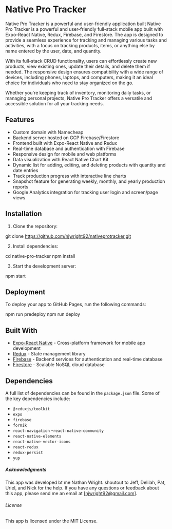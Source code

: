 # Native Pro Tracker

Native Pro Tracker is a powerful and user-friendly application built Native Pro Tracker is a powerful and user-friendly full-stack mobile app built with Expo-React Native, Redux, Firebase, and Firestore. The app is designed to provide a seamless experience for tracking and managing various tasks and activities, with a focus on tracking products, items, or anything else by name entered by the user, date, and quantity.

With its full-stack CRUD functionality, users can effortlessly create new products, view existing ones, update their details, and delete them if needed. The responsive design ensures compatibility with a wide range of devices, including phones, laptops, and computers, making it an ideal choice for individuals who need to stay organized on the go.

Whether you're keeping track of inventory, monitoring daily tasks, or managing personal projects, Native Pro Tracker offers a versatile and accessible solution for all your tracking needs.


## Features

- Custom domain with Namecheap
- Backend server hosted on GCP Firebase/Firestore
- Frontend built with Expo-React Native and Redux
- Real-time database and authentication with Firebase
- Responsive design for mobile and web platforms
- Data visualization with React Native Chart Kit
- Dynamic list for adding, editing, and deleting products with quantity and date entries
- Track production progress with interactive line charts
- Snapshot feature for generating weekly, monthly, and yearly production reports
- Google Analytics integration for tracking user login and screen/page views


## Installation

1. Clone the repository:

git clone https://github.com/njwright92/nativeprotracker.git

2. Install dependencies:

cd native-pro-tracker
npm install

3. Start the development server:

npm start

## Deployment

To deploy your app to GitHub Pages, run the following commands:

npm run predeploy
npm run deploy


## Built With

- [Expo-React Native](https://expo.dev/) - Cross-platform framework for mobile app development
- [Redux](https://redux.js.org/) - State management library
- [Firebase](https://firebase.google.com/) - Backend services for authentication and real-time database
- [Firestore](https://firebase.google.com/products/firestore) - Scalable NoSQL cloud database


## Dependencies

A full list of dependencies can be found in the `package.json` file. Some of the key dependencies include:

- `@reduxjs/toolkit`
- `expo`
- `firebase`
- `formik`
- `react-navigation`
-`react-native-community`
- `react-native-elements`
- `react-native-vector-icons`
- `react-redux`
- `redux-persist`
- `yup`


##### Acknowledgments 

This app was developed bt me Nathan Wright. shoutout to Jeff, Delilah, Pat, Uriel, and Nick for the help.
If you have any questions or feedback about this app, please send me an email at [njwright92@gmail.com].


###### License

This app is licensed under the MIT License.